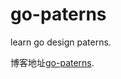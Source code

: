 # go-paterns
learn go design paterns.

博客地址[go-paterns](https://beuself.xyz/categories/%E8%AE%BE%E8%AE%A1%E6%A8%A1%E5%BC%8F-go/).

